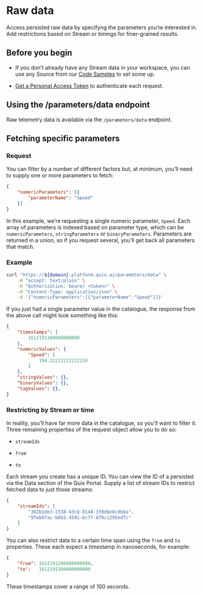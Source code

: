 # Raw data

Access persisted raw data by specifyng the parameters you’re interested
in. Add restrictions based on Stream or timings for finer-grained
results.

## Before you begin

  - If you don’t already have any Stream data in your workspace, you can use any Source from our [Code Samples](../../platform/samples/samples.md) to set some up.

  - [Get a Personal Access Token](authenticate.md)
    to authenticate each request.

## Using the /parameters/data endpoint

Raw telemetry data is available via the `/parameters/data` endpoint.

## Fetching specific parameters

### Request

You can filter by a number of different factors but, at minimum, you’ll
need to supply one or more parameters to fetch:

``` json
{
    "numericParameters": [{
        "parameterName": "Speed"
    }]
}
```

In this example, we’re requesting a single numeric parameter, `Speed`.
Each array of parameters is indexed based on parameter type, which can
be `numericParameters`, `stringParameters` or `binaryParameters`.
Parameters are returned in a union, so if you request several, you’ll
get back all parameters that match.

### Example

``` bash
curl "https://${domain}.platform.quix.ai/parameters/data" \
    -H "accept: text/plain" \
    -H "Authorization: bearer <token>" \
    -H "Content-Type: application/json" \
    -d '{"numericParameters":[{"parameterName":"Speed"}]}'
```

If you just had a single parameter value in the catalogue, the response
from the above call might look something like this:

``` json
{
    "timestamps": [
        1612191100000000000
    ],
    "numericValues": {
        "Speed": [
            104.22222222222224
        ]
    },
    "stringValues": {},
    "binaryValues": {},
    "tagValues": {},
}
```

### Restricting by Stream or time

In reality, you’ll have far more data in the catalogue, so you’ll want
to filter it. Three remaining properties of the request object allow you
to do so:

  - `streamIds`

  - `from`

  - `to`

Each stream you create has a unique ID. You can view the ID of a
persisted via the Data section of the Quix Portal. Supply a list of
stream IDs to restrict fetched data to just those streams:

``` json
{
    "streamIds": [
        "302b1de3-2338-43cb-8148-3f0d6e8c0b8a",
        "9feb07ac-b0b2-4591-bc7f-8f0c1295ed7c"
    ]
}
```

You can also restrict data to a certain time span using the `from` and
`to` properties. These each expect a timestamp in nanoseconds, for
example:

``` json
{
    "from": 1612191286000000000,
    "to":   1612191386000000000
}
```

These timestamps cover a range of 100 seconds.
